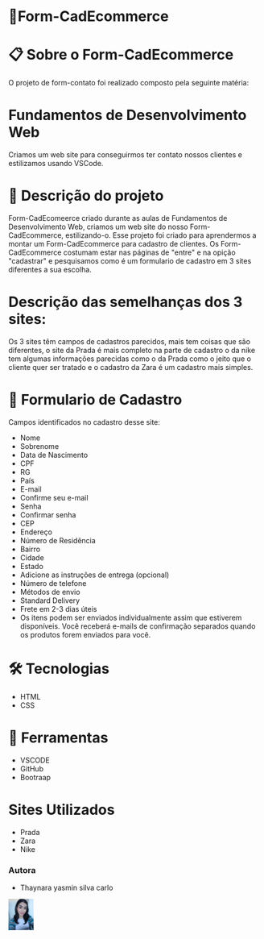 # 🚀Form-CadEcommerce
 
# 📋 Sobre o Form-CadEcommerce
O projeto de form-contato foi realizado composto pela seguinte matéria:
# Fundamentos de Desenvolvimento Web
Criamos um web site para conseguirmos ter contato nossos clientes e estilizamos usando VSCode.
 
# 📄 Descrição do projeto
Form-CadEcomeerce criado durante as aulas de Fundamentos de Desenvolvimento Web, criamos um web site do nosso Form-CadEcommerce, estilizando-o. Esse projeto foi criado para aprendermos a montar um Form-CadEcommerce para cadastro de clientes. Os Form-CadEcommerce costumam estar nas páginas de "entre" e na opição "cadastrar" e pesquisamos como é um formulario de cadastro em 3 sites diferentes a sua escolha.
# Descrição das semelhanças dos 3 sites:
Os 3 sites têm campos de cadastros parecidos, mais tem coisas que são diferentes, o site da Prada é mais completo na parte de cadastro o da nike tem algumas informações parecidas como o da Prada como o jeito que o cliente quer ser tratado e o cadastro da Zara é um cadastro mais simples.
 
# 📄 Formulario de Cadastro
Campos identificados no cadastro desse site:
* Nome
* Sobrenome
* Data de Nascimento
* CPF
* RG
* País
* E-mail
* Confirme seu e-mail
* Senha
* Confirmar senha
* CEP
* Endereço
* Número de Residência
* Bairro
* Cidade
* Estado
* Adicione as instruções de entrega (opcional)
* Número de telefone
* Métodos de envio
* Standard Delivery
* Frete em 2-3 dias úteis
* Os itens podem ser enviados individualmente assim que estiverem disponíveis. Você receberá e-mails de confirmação separados quando os produtos forem enviados para você.
 
# 🛠️ Tecnologias 
* HTML 
* CSS 

# 🔧 Ferramentas
* VSCODE
* GitHub
* Bootraap 

# Sites Utilizados
* Prada
* Zara
* Nike

### Autora
* Thaynara yasmin silva carlo
<img src="thaynara.jpeg" width= "10%">

